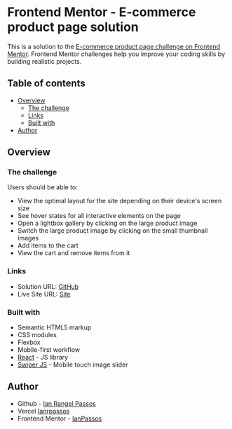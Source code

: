 # Frontend Mentor - E-commerce product page solution

This is a solution to the [E-commerce product page challenge on Frontend Mentor](https://www.frontendmentor.io/challenges/ecommerce-product-page-UPsZ9MJp6). Frontend Mentor challenges help you improve your coding skills by building realistic projects.

## Table of contents

- [Overview](#overview)
  - [The challenge](#the-challenge)
  - [Links](#links) 
  - [Built with](#built-with)
- [Author](#author)

## Overview

### The challenge

Users should be able to:

- View the optimal layout for the site depending on their device's screen size
- See hover states for all interactive elements on the page
- Open a lightbox gallery by clicking on the large product image
- Switch the large product image by clicking on the small thumbnail images
- Add items to the cart
- View the cart and remove items from it

### Links

- Solution URL: [GitHub](https://github.com/IanPassos/Newsletter-sign-up-form-with-success-message)
- Live Site URL: [Site](https://newsletter-sign-up-form-with-success-message-five.vercel.app)

### Built with

- Semantic HTML5 markup
- CSS modules
- Flexbox
- Mobile-first workflow
- [React](https://reactjs.org/) - JS library
- [Swiper JS](https://swiperjs.com/) - Mobile touch image slider

## Author

- Github - [Ian Rangel Passos](https://github.com/IanPassos)
- Vercel [Ianrpassos](https://vercel.com/ianrpassos)
- Frontend Mentor - [IanPassos](https://www.frontendmentor.io/profile/IanPassos)
